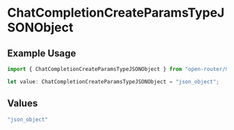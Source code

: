 # ChatCompletionCreateParamsTypeJSONObject

## Example Usage

```typescript
import { ChatCompletionCreateParamsTypeJSONObject } from "open-router/models";

let value: ChatCompletionCreateParamsTypeJSONObject = "json_object";
```

## Values

```typescript
"json_object"
```